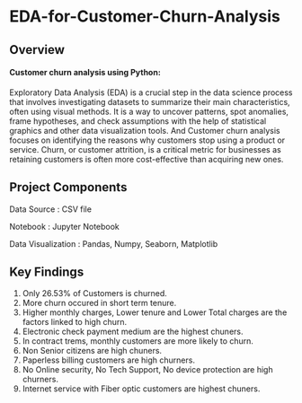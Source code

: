 # EDA-for-Customer-Churn-Analysis

## Overview

#### Customer churn analysis using Python:

Exploratory Data Analysis (EDA) is a crucial step in the data science process that involves investigating datasets to summarize their main characteristics, often using visual methods. It is a way to uncover patterns, spot anomalies, frame hypotheses, and check assumptions with the help of statistical graphics and other data visualization tools. And Customer churn analysis focuses on identifying the reasons why customers stop using a product or service. Churn, or customer attrition, is a critical metric for businesses as retaining customers is often more cost-effective than acquiring new ones.

## Project Components

Data Source : CSV file

Notebook : Jupyter Notebook

Data Visualization : Pandas, Numpy, Seaborn, Matplotlib


## Key Findings

1. Only 26.53% of Customers is churned.
2. More churn occured in short term tenure.
3. Higher monthly charges, Lower tenure and Lower Total charges are the factors linked to high churn.
4. Electronic check payment medium are the highest chuners.
5. In contract trems, monthly customers are more likely to churn.
6. Non Senior citizens are high chuners.
7. Paperless billing customers are high churners.
8. No Online security, No Tech Support, No device protection are high churners.
9. Internet service with Fiber optic customers are highest chuners.

